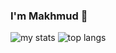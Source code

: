 ### I'm Makhmud 👋

<!--
**Elmuratovich/Elmuratovich** is a ✨ _special_ ✨ repository because its `README.md` (this file) appears on your GitHub profile.

Here are some ideas to get you started:

- 🔭 I’m currently working on ...
- 🌱 I’m currently learning ...
- 👯 I’m looking to collaborate on ...
- 🤔 I’m looking for help with ...
- 💬 Ask me about ...
- 📫 How to reach me: ...
- 😄 Pronouns: ...
- ⚡ Fun fact: ...
-->
<img alt="my stats" src="https://github-readme-stats.vercel.app/api?username=elmuratovich"/>
<img alt="top langs" src="https://github-readme-stats.vercel.app/api/top-langs/?username=elmuratovich"/>
<img alt="top langs" src="https://github-readme-stats.vercel.app/api/top-langs/?username=elmuratovich&layout=donut-vertical)](https://github.com/elmuratovich/github-readme-stats)
